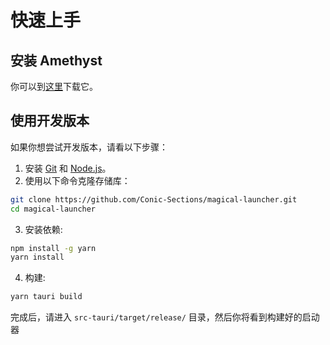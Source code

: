 # 快速上手

## 安装 Amethyst

你可以到[这里](https://amethyst.btlcraft.top/)下载它。

## 使用开发版本

如果你想尝试开发版本，请看以下步骤：

1. 安装 [Git](https://git-scm.com/) 和 [Node.js](https://nodejs.org)。
2. 使用以下命令克隆存储库：

```sh
git clone https://github.com/Conic-Sections/magical-launcher.git
cd magical-launcher
```

3. 安装依赖:

```sh
npm install -g yarn
yarn install
```

4. 构建:

```sh
yarn tauri build
```

完成后，请进入 `src-tauri/target/release/` 目录，然后你将看到构建好的启动器

